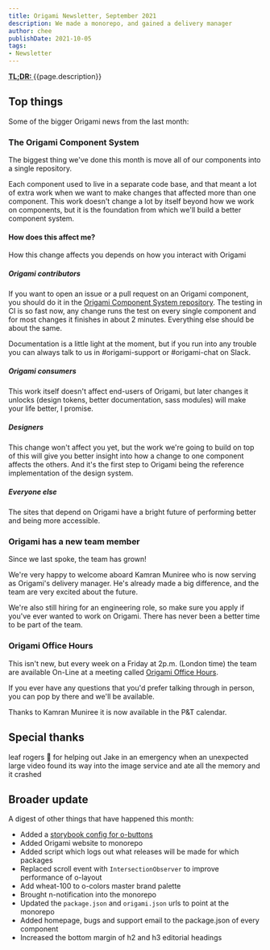 ```yaml
---
title: Origami Newsletter, September 2021
description: We made a monorepo, and gained a delivery manager
author: chee
publishDate: 2021-10-05
tags:
- Newsletter
---
```


<abbr title="Too long; didn't read">
<strong>
TL;DR:
</strong>
</abbr> {{page.description}}

## Top things

Some of the bigger Origami news from the last month:


### The Origami Component System

The biggest thing we've done this month is move all of our components into a single repository.

Each component used to live in a separate code base, and that meant a lot of extra work when we want to make changes that affected more than one component. This work doesn't change a lot by itself beyond how we work on components, but it is the foundation from which we'll build a better component system.

#### How does this affect me?

How this change affects you depends on how you interact with Origami

##### Origami contributors

If you want to open an issue or a pull request on an Origami component, you should do it in the [Origami Component System repository](https://github.com/Financial-Times/origami). The testing in CI is so fast now, any change runs the test on every single component and for most changes it finishes in about 2 minutes. Everything else should be about the same.

Documentation is a little light at the moment, but if you run into any trouble you can always talk to us in #origami-support or #origami-chat on Slack.

##### Origami consumers

This work itself doesn't affect end-users of Origami, but later changes it unlocks (design tokens, better documentation, sass modules) will make your life better, I promise.

##### Designers

This change won't affect you yet, but the work we're going to build on top of this will give you better insight into how a change to one component affects the others. And it's the first step to Origami being the reference implementation of the design system.

##### Everyone else

The sites that depend on Origami have a bright future of performing better and being more accessible.




### Origami has a new team member


Since we last spoke, the team has grown!

We're very happy to welcome aboard Kamran Muniree who is now serving as Origami's delivery manager. He's already made a big difference, and the team are very excited about the future.

We're also still hiring for an engineering role, so make sure you apply if you've ever wanted to work on Origami. There has never been a better time to be part of the team.




### Origami Office Hours

This isn't new, but every week on a Friday at 2p.m. (London time) the team are available On-Line at a meeting called [Origami Office Hours](https://calendar.google.com/event?action=TEMPLATE&tmeid=MWVzZDgzMmhtcXZhYTVvNmlyZXZyNm5tNjdfMjAyMTEwMDhUMTMwMDAwWiBjaGVlLnJhYmJpdHNAZnQuY29t&tmsrc=chee.rabbits%40ft.com&scp=ALL).

If you ever have any questions that you'd prefer talking through in person, you can pop by there and we'll be available.

Thanks to Kamran Muniree it is now available in the P&T calendar.


## Special thanks

leaf rogers 🍃 for helping out Jake in an emergency when an unexpected large video found its way into the image service and ate all the memory and it crashed


## Broader update

A digest of other things that have happened this month:

- Added a [storybook config for o-buttons](https://origami.ft.com/storybook/?path=/story/button--inverse&args=label:Edit;size:big;type:primary;icon:edit)
- Added Origami website to monorepo
- Added script which logs out what releases will be made for which packages
- Replaced scroll event with `IntersectionObserver` to improve performance of o-layout
- Add wheat-100 to o-colors master brand palette
- Brought n-notification into the monorepo
- Updated the `package.json` and `origami.json` urls to point at the monorepo
- Added homepage, bugs and support email to the package.json of every component
- Increased the bottom margin of h2 and h3 editorial headings
